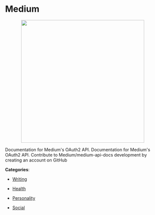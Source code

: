# Medium
<p align="center">
    <img width="400" src="https://raw.githubusercontent.com/apis-list/apis-list/apis/medium/logo_256x256.png" />
</p>

Documentation for Medium's OAuth2 API. Documentation for Medium's OAuth2 API. Contribute to Medium/medium-api-docs development by creating an account on GitHub



**Categories**:

- [Writing](https://github.com/apis-list/apis-list#writing)

- [Health](https://github.com/apis-list/apis-list#health)

- [Personality](https://github.com/apis-list/apis-list#personality)

- [Social](https://github.com/apis-list/apis-list#social)



